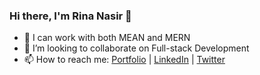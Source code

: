 ### Hi there, I'm Rina Nasir 👋

- 🔭 I can work with both MEAN and MERN
- 👯 I’m looking to collaborate on Full-stack Development
- 📫 How to reach me: [Portfolio](https://rina-nasir.netlify.app/) | [LinkedIn](https://www.linkedin.com/in/rina-nasir) | [Twitter](https://twitter.com/rn_monal)

<!--
**rinanasir/rinanasir** is a ✨ _special_ ✨ repository because its `README.md` (this file) appears on your GitHub profile.

Here are some ideas to get you started:

- 🔭 I’m currently working on ...
- 🌱 I’m currently learning ...
- 👯 I’m looking to collaborate on ...
- 🤔 I’m looking for help with ...
- 💬 Ask me about ...
- 📫 How to reach me: ...
- 😄 Pronouns: ...
- ⚡ Fun fact: ...
-->
